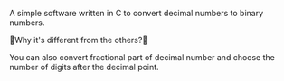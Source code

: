 A simple software written in C to convert decimal numbers to binary numbers.

💯Why it's different from the others?💯

You can also convert fractional part of decimal number and choose the number of digits after the decimal point.
